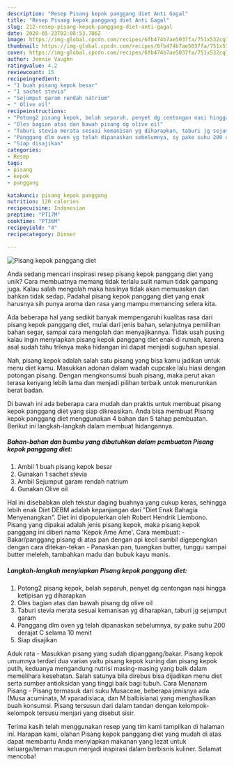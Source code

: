 ```yaml
---
description: "Resep Pisang kepok panggang diet Anti Gagal"
title: "Resep Pisang kepok panggang diet Anti Gagal"
slug: 212-resep-pisang-kepok-panggang-diet-anti-gagal
date: 2020-05-23T02:08:53.706Z
image: https://img-global.cpcdn.com/recipes/6fb474b7ae5037fa/751x532cq70/pisang-kepok-panggang-diet-foto-resep-utama.jpg
thumbnail: https://img-global.cpcdn.com/recipes/6fb474b7ae5037fa/751x532cq70/pisang-kepok-panggang-diet-foto-resep-utama.jpg
cover: https://img-global.cpcdn.com/recipes/6fb474b7ae5037fa/751x532cq70/pisang-kepok-panggang-diet-foto-resep-utama.jpg
author: Jennie Vaughn
ratingvalue: 4.2
reviewcount: 15
recipeingredient:
- "1 buah pisang kepok besar"
- "1 sachet stevia"
- "Sejumput garam rendah natrium"
- " Olive oil"
recipeinstructions:
- "Potong2 pisang kepok, belah separuh, penyet dg centongan nasi hingga ketipisan yg diharapkan"
- "Oles bagian atas dan bawah pisang dg olive oil"
- "Taburi stevia merata sesuai kemanisan yg diharapkan, taburi jg sejumput garam"
- "Panggang dlm oven yg telah dipanaskan sebelumnya, sy pake suhu 200 derajat C selama 10 menit"
- "Siap disajikan"
categories:
- Resep
tags:
- pisang
- kepok
- panggang

katakunci: pisang kepok panggang 
nutrition: 120 calories
recipecuisine: Indonesian
preptime: "PT17M"
cooktime: "PT36M"
recipeyield: "4"
recipecategory: Dinner

---
```



![Pisang kepok panggang diet](https://img-global.cpcdn.com/recipes/6fb474b7ae5037fa/751x532cq70/pisang-kepok-panggang-diet-foto-resep-utama.jpg)

Anda sedang mencari inspirasi resep pisang kepok panggang diet yang unik? Cara membuatnya memang tidak terlalu sulit namun tidak gampang juga. Kalau salah mengolah maka hasilnya tidak akan memuaskan dan bahkan tidak sedap. Padahal pisang kepok panggang diet yang enak harusnya sih punya aroma dan rasa yang mampu memancing selera kita.

Ada beberapa hal yang sedikit banyak mempengaruhi kualitas rasa dari pisang kepok panggang diet, mulai dari jenis bahan, selanjutnya pemilihan bahan segar, sampai cara mengolah dan menyajikannya. Tidak usah pusing kalau ingin menyiapkan pisang kepok panggang diet enak di rumah, karena asal sudah tahu triknya maka hidangan ini dapat menjadi suguhan spesial.

Nah, pisang kepok adalah salah satu pisang yang bisa kamu jadikan untuk menu diet kamu. Masukkan adonan dalam wadah cupcake lalu hiasi dengan potongan pisang. Dengan mengkonsumsi buah pisang, maka perut akan terasa kenyang lebih lama dan menjadi pilihan terbaik untuk menurunkan berat badan.


Di bawah ini ada beberapa cara mudah dan praktis untuk membuat pisang kepok panggang diet yang siap dikreasikan. Anda bisa membuat Pisang kepok panggang diet menggunakan 4 bahan dan 5 tahap pembuatan. Berikut ini langkah-langkah dalam membuat hidangannya.

<!--inarticleads1-->

##### Bahan-bahan dan bumbu yang dibutuhkan dalam pembuatan Pisang kepok panggang diet:

1. Ambil 1 buah pisang kepok besar
1. Gunakan 1 sachet stevia
1. Ambil Sejumput garam rendah natrium
1. Gunakan  Olive oil


Hal ini disebabkan oleh tekstur daging buahnya yang cukup keras, sehingga lebih enak Diet DEBM adalah kepanjangan dari &#34;Diet Enak Bahagia Menyenangkan&#34;. Diet ini dipopulerkan oleh Robert Hendrik Liembono. Pisang yang dipakai adalah jenis pisang kepok, maka pisang kepok panggang ini diberi nama &#39;Kepok Ame Ame&#39;. Cara membuat: - Bakar/panggang pisang di atas pan dengan api kecil sambil digepengkan dengan cara ditekan-tekan - Panaskan pan, tuangkan butter, tunggu sampai butter meleleh, tambahkan madu dan bubuk kayu manis. 

<!--inarticleads2-->

##### Langkah-langkah menyiapkan Pisang kepok panggang diet:

1. Potong2 pisang kepok, belah separuh, penyet dg centongan nasi hingga ketipisan yg diharapkan
1. Oles bagian atas dan bawah pisang dg olive oil
1. Taburi stevia merata sesuai kemanisan yg diharapkan, taburi jg sejumput garam
1. Panggang dlm oven yg telah dipanaskan sebelumnya, sy pake suhu 200 derajat C selama 10 menit
1. Siap disajikan


Aduk rata - Masukkan pisang yang sudah dipanggang/bakar. Pisang kepok umumnya terdari dua varian yaitu pisang kepok kuning dan pisang kepok putih, keduanya mengandung nutrisi masing-masing yang baik dalam memelihara kesehatan. Salah satunya bila direbus bisa dijadikan menu diet serta sumber antioksidan yang tinggi baik bagi tubuh. Cara Menanam Pisang - Pisang termasuk dari suku Musaceae, beberapa jenisnya ada (Musa acuminata, M xparadisiaca, dan M balbisiana) yang menghasilkan buah konsumsi. Pisang tersusun dari dalam tandan dengan kelompok-kelompok tersusu menjari yang disebut sisir. 

Terima kasih telah menggunakan resep yang tim kami tampilkan di halaman ini. Harapan kami, olahan Pisang kepok panggang diet yang mudah di atas dapat membantu Anda menyiapkan makanan yang lezat untuk keluarga/teman maupun menjadi inspirasi dalam berbisnis kuliner. Selamat mencoba!

